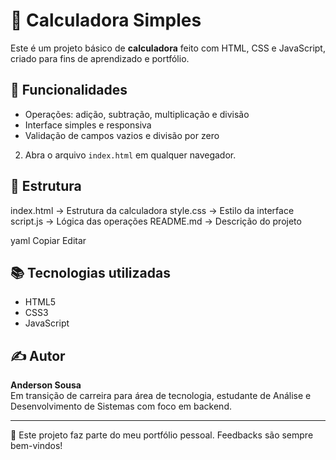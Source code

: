 # 🧮 Calculadora Simples

Este é um projeto básico de **calculadora** feito com HTML, CSS e JavaScript, criado para fins de aprendizado e portfólio.

## 🔧 Funcionalidades

- Operações: adição, subtração, multiplicação e divisão
- Interface simples e responsiva
- Validação de campos vazios e divisão por zero

2. Abra o arquivo `index.html` em qualquer navegador.

## 📁 Estrutura

index.html → Estrutura da calculadora
style.css → Estilo da interface
script.js → Lógica das operações
README.md → Descrição do projeto

yaml
Copiar
Editar

## 📚 Tecnologias utilizadas

- HTML5
- CSS3
- JavaScript

## ✍️ Autor

**Anderson Sousa**  
Em transição de carreira para área de tecnologia, estudante de Análise e Desenvolvimento de Sistemas com foco em backend.

---

📌 Este projeto faz parte do meu portfólio pessoal. Feedbacks são sempre bem-vindos!
